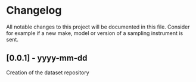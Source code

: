 # Changelog

All notable changes to this project will be documented in this file. Consider for example if a new make, model or version of a sampling instrument is sent. 

## [0.0.1] - yyyy-mm-dd

Creation of the dataset repository

